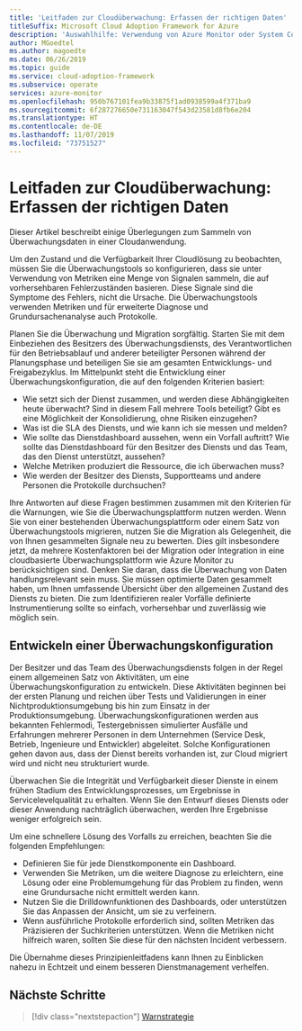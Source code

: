 ```yaml
---
title: 'Leitfaden zur Cloudüberwachung: Erfassen der richtigen Daten'
titleSuffix: Microsoft Cloud Adoption Framework for Azure
description: 'Auswahlhilfe: Verwendung von Azure Monitor oder System Center Operations Manager in Microsoft Azure'
author: MGoedtel
ms.author: magoedte
ms.date: 06/26/2019
ms.topic: guide
ms.service: cloud-adoption-framework
ms.subservice: operate
services: azure-monitor
ms.openlocfilehash: 950b767101fea9b33875f1ad0938599a4f371ba9
ms.sourcegitcommit: 6f287276650e731163047f543d23581d8fb6e204
ms.translationtype: HT
ms.contentlocale: de-DE
ms.lasthandoff: 11/07/2019
ms.locfileid: "73751527"
---
```

# <a name="cloud-monitoring-guide-collect-the-right-data"></a>Leitfaden zur Cloudüberwachung: Erfassen der richtigen Daten

Dieser Artikel beschreibt einige Überlegungen zum Sammeln von Überwachungsdaten in einer Cloudanwendung.

Um den Zustand und die Verfügbarkeit Ihrer Cloudlösung zu beobachten, müssen Sie die Überwachungstools so konfigurieren, dass sie unter Verwendung von Metriken eine Menge von Signalen sammeln, die auf vorhersehbaren Fehlerzuständen basieren. Diese Signale sind die Symptome des Fehlers, nicht die Ursache. Die Überwachungstools verwenden Metriken und für erweiterte Diagnose und Grundursachenanalyse auch Protokolle.

Planen Sie die Überwachung und Migration sorgfältig. Starten Sie mit dem Einbeziehen des Besitzers des Überwachungsdiensts, des Verantwortlichen für den Betriebsablauf und anderer beteiligter Personen während der Planungsphase und beteiligen Sie sie am gesamten Entwicklungs- und Freigabezyklus. Im Mittelpunkt steht die Entwicklung einer Überwachungskonfiguration, die auf den folgenden Kriterien basiert:

- Wie setzt sich der Dienst zusammen, und werden diese Abhängigkeiten heute überwacht? Sind in diesem Fall mehrere Tools beteiligt? Gibt es eine Möglichkeit der Konsolidierung, ohne Risiken einzugehen?
- Was ist die SLA des Diensts, und wie kann ich sie messen und melden?
- Wie sollte das Dienstdashboard aussehen, wenn ein Vorfall auftritt? Wie sollte das Dienstdashboard für den Besitzer des Diensts und das Team, das den Dienst unterstützt, aussehen?
- Welche Metriken produziert die Ressource, die ich überwachen muss?  
- Wie werden der Besitzer des Diensts, Supportteams und andere Personen die Protokolle durchsuchen?

Ihre Antworten auf diese Fragen bestimmen zusammen mit den Kriterien für die Warnungen, wie Sie die Überwachungsplattform nutzen werden. Wenn Sie von einer bestehenden Überwachungsplattform oder einem Satz von Überwachungstools migrieren, nutzen Sie die Migration als Gelegenheit, die von Ihnen gesammelten Signale neu zu bewerten. Dies gilt insbesondere jetzt, da mehrere Kostenfaktoren bei der Migration oder Integration in eine cloudbasierte Überwachungsplattform wie Azure Monitor zu berücksichtigen sind. Denken Sie daran, dass die Überwachung von Daten handlungsrelevant sein muss. Sie müssen optimierte Daten gesammelt haben, um Ihnen umfassende Übersicht über den allgemeinen Zustand des Diensts zu bieten. Die zum Identifizieren realer Vorfälle definierte Instrumentierung sollte so einfach, vorhersehbar und zuverlässig wie möglich sein.

## <a name="develop-a-monitoring-configuration"></a>Entwickeln einer Überwachungskonfiguration

Der Besitzer und das Team des Überwachungsdiensts folgen in der Regel einem allgemeinen Satz von Aktivitäten, um eine Überwachungskonfiguration zu entwickeln. Diese Aktivitäten beginnen bei der ersten Planung und reichen über Tests und Validierungen in einer Nichtproduktionsumgebung bis hin zum Einsatz in der Produktionsumgebung. Überwachungskonfigurationen werden aus bekannten Fehlermodi, Testergebnissen simulierter Ausfälle und Erfahrungen mehrerer Personen in dem Unternehmen (Service Desk, Betrieb, Ingenieure und Entwickler) abgeleitet. Solche Konfigurationen gehen davon aus, dass der Dienst bereits vorhanden ist, zur Cloud migriert wird und nicht neu strukturiert wurde.

Überwachen Sie die Integrität und Verfügbarkeit dieser Dienste in einem frühen Stadium des Entwicklungsprozesses, um Ergebnisse in Servicelevelqualität zu erhalten. Wenn Sie den Entwurf dieses Diensts oder dieser Anwendung nachträglich überwachen, werden Ihre Ergebnisse weniger erfolgreich sein.

Um eine schnellere Lösung des Vorfalls zu erreichen, beachten Sie die folgenden Empfehlungen:

- Definieren Sie für jede Dienstkomponente ein Dashboard.
- Verwenden Sie Metriken, um die weitere Diagnose zu erleichtern, eine Lösung oder eine Problemumgehung für das Problem zu finden, wenn eine Grundursache nicht ermittelt werden kann.
- Nutzen Sie die Drilldownfunktionen des Dashboards, oder unterstützen Sie das Anpassen der Ansicht, um sie zu verfeinern.
- Wenn ausführliche Protokolle erforderlich sind, sollten Metriken das Präzisieren der Suchkriterien unterstützen. Wenn die Metriken nicht hilfreich waren, sollten Sie diese für den nächsten Incident verbessern.

Die Übernahme dieses Prinzipienleitfadens kann Ihnen zu Einblicken nahezu in Echtzeit und einem besseren Dienstmanagement verhelfen.

## <a name="next-steps"></a>Nächste Schritte

> [!div class="nextstepaction"]
> [Warnstrategie](./alerting.md)
